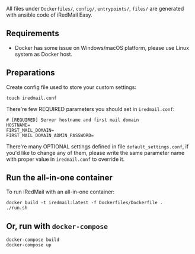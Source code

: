 All files under `Dockerfiles/`, `config/`, `entrypoints/`, `files/` are
generated with ansible code of iRedMail Easy.

## Requirements

* Docker has some issue on Windows/macOS platform, please use Linux system
  as Docker host.

## Preparations

Create config file used to store your custom settings:

```
touch iredmail.conf
```

There're few REQUIRED parameters you should set in `iredmail.conf`:

```
# [REQUIRED] Server hostname and first mail domain
HOSTNAME=
FIRST_MAIL_DOMAIN=
FIRST_MAIL_DOMAIN_ADMIN_PASSWORD=
```

There're many OPTIONAL settings defined in file `default_settings.conf`, if
you'd like to change any of them, please write the same parameter name with
proper value in `iredmail.conf` to override it.

## Run the all-in-one container

To run iRedMail with an all-in-one container:

```
docker build -t iredmail:latest -f Dockerfiles/Dockerfile .
./run.sh
```

## Or, run with `docker-compose`

```
docker-compose build
docker-compose up
```
